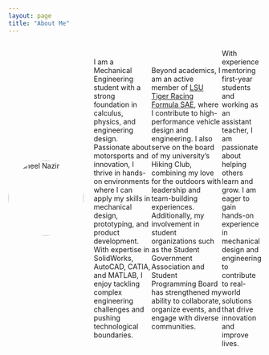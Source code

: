 ```yaml
---
layout: page
title: "About Me"
---
```


<div style="display: flex; align-items: center;">
    <img src="https://www.lifewire.com/thmb/-3f59H51N9kq6oGOlKG1DYoLslA=/1500x0/filters:no_upscale():max_bytes(150000):strip_icc()/find-anyone-online-3482687-91a015d74d794f77b299703eff0f47a9.png" 
         alt="Raheel Nazir" 
         style="width: 150px; height: auto; border-radius: 50%; margin-right: 20px;">
    <div>
</div>

I am a Mechanical Engineering student with a strong foundation in calculus, physics, and engineering design. Passionate about motorsports and innovation, I thrive in hands-on environments where I can apply my skills in mechanical design, prototyping, and product development. With expertise in SolidWorks, AutoCAD, CATIA, and MATLAB, I enjoy tackling complex engineering challenges and pushing technological boundaries.  

Beyond academics, I am an active member of [LSU Tiger Racing Formula SAE](https://www.formulalsu.com/), where I contribute to high-performance vehicle design and engineering. I also serve on the board of my university’s Hiking Club, combining my love for the outdoors with leadership and team-building experiences. Additionally, my involvement in student organizations such as the Student Government Association and Student Programming Board has strengthened my ability to collaborate, organize events, and engage with diverse communities.  

With experience mentoring first-year students and working as an assistant teacher, I am passionate about helping others learn and grow. I am eager to gain hands-on experience in mechanical design and engineering to contribute to real-world solutions that drive innovation and improve lives.

